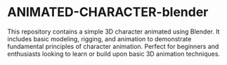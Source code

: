 # ANIMATED-CHARACTER-blender
This repository contains a simple 3D character animated using Blender. It includes basic modeling, rigging, and animation to demonstrate fundamental principles of character animation. Perfect for beginners and enthusiasts looking to learn or build upon basic 3D animation techniques.
